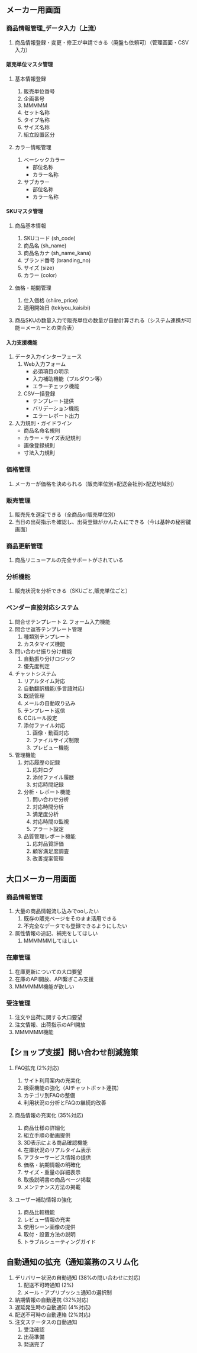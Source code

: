 ## メーカー用画面

### 商品情報管理_データ入力（上流）
1. 商品情報登録・変更・修正が申請できる（廃盤も依頼可）（管理画面・CSV入力）

#### 販売単位マスタ管理
1. 基本情報登録
    1. 販売単位番号
    1. 企画番号
    1. MMMMM
    1. セット名称
    1. タイプ名称
    1. サイズ名称
    1. 組立設置区分

2. カラー情報管理
   1. ベーシックカラー
      - 部位名称
      - カラー名称
   1. サブカラー
      - 部位名称
      - カラー名称

#### SKUマスタ管理
1. 商品基本情報
   1. SKUコード (sh_code)
   1. 商品名 (sh_name)
   1. 商品名カナ (sh_name_kana)
   1. ブランド番号 (branding_no)
   1. サイズ (size)
   1. カラー (color)

2. 価格・期間管理
   1. 仕入価格 (shiire_price)
   1. 適用開始日 (tekiyou_kaisibi)

3. 商品SKUの数量入力で販売単位の数量が自動計算される（システム連携が可能＝メーカーとの突合表）


#### 入力支援機能
1. データ入力インターフェース
   1. Web入力フォーム
        - 必須項目の明示
        - 入力補助機能（プルダウン等）
        - エラーチェック機能
   1. CSV一括登録
        - テンプレート提供
        - バリデーション機能
        - エラーレポート出力
1. 入力規則・ガイドライン
    - 商品名命名規則
    - カラー・サイズ表記規則
    - 画像登録規則
    - 寸法入力規則







### 価格管理
1. メーカーが価格を決められる（販売単位別×配送会社別×配送地域別）

### 販売管理
1. 販売先を選定できる（全商品or販売単位別）
1. 当日の出荷指示を確認し、出荷登録がかんたんにできる（今は基幹の秘密鍵画面）
### 商品更新管理
1. 商品リニューアルの完全サポートがされている
### 分析機能
1. 販売状況を分析できる（SKUごと,販売単位ごと）

### ベンダー直接対応システム
1. 問合せテンプレート
    2. フォーム入力機能
1. 問合せ返答テンプレート管理
    1. 種類別テンプレート
    1. カスタマイズ機能
1. 問い合わせ振り分け機能
    1. 自動振り分けロジック
    1. 優先度判定
1. チャットシステム
    1. リアルタイム対応
    1. 自動翻訳機能(多言語対応) 
    1. 既読管理
    1. メールの自動取り込み
    1. テンプレート返信
    1. CCルール設定
    1. 添付ファイル対応
        1. 画像・動画対応
        1. ファイルサイズ制限
        1. プレビュー機能
1. 管理機能
    1. 対応履歴の記録
        1. 応対ログ
        1. 添付ファイル履歴
        1. 対応時間記録
    6. 分析・レポート機能
        1. 問い合わせ分析
        1. 対応時間分析
        1. 満足度分析
        1. 対応時間の監視
        1. アラート設定
    1. 品質管理レポート機能
        1. 応対品質評価
        1. 顧客満足度調査
        1. 改善提案管理



## 大口メーカー用画面
### 商品情報管理
1. 大量の商品情報流し込みでooしたい
    1. 既存の販売ページをそのまま活用できる
    1. 不完全なデータでも登録できるようにしたい
1. 属性情報の追記、補完をしてほしい
    1. MMMMMMしてほしい
### 在庫管理
1. 在庫更新についての大口要望
1. 在庫のAPI開放、API繋ぎこみ支援
1. MMMMMM機能が欲しい
### 受注管理
1. 注文や出荷に関する大口要望
1. 注文情報、出荷指示のAPI開放
1. MMMMMM機能


## 【ショップ支援】問い合わせ削減施策
1. FAQ拡充 (2%対応)
    1. サイト利用案内の充実化
    1. 検索機能の強化（AIチャットボット連携）
    1. カテゴリ別FAQの整備
    1. 利用状況の分析とFAQの継続的改善

1. 商品情報の充実化 (35%対応)
    1. 商品仕様の詳細化
    1. 組立手順の動画提供
    1. 3D表示による商品確認機能
    1. 在庫状況のリアルタイム表示
    1. アフターサービス情報の提供
    1. 価格・納期情報の明確化
    1. サイズ・重量の詳細表示
    1. 取扱説明書の商品ページ掲載
    1. メンテナンス方法の掲載

1. ユーザー補助情報の強化
    1. 商品比較機能
    1. レビュー情報の充実
    1. 使用シーン画像の提供
    1. 取付・設置方法の説明
    1. トラブルシューティングガイド


## 自動通知の拡充（通知業務のスリム化
1. デリバリー状況の自動通知 (38%の問い合わせに対応)
    1. 配送不可時通知 (2%)
    1. メール・アプリプッシュ通知の選択制
3. 納期情報の自動連携 (32%対応)
4. 遅延発生時の自動通知 (4%対応)
5. 配送不可時の自動連絡 (2%対応)
6. 注文ステータスの自動通知
    1. 受注確認
    1. 出荷準備
    1. 発送完了




